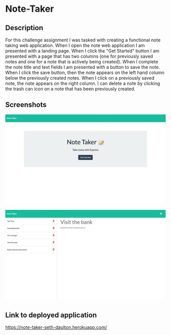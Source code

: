 # Note-Taker

## Description 

For this challenge assignment I was tasked with creating a functional note taking web application. When I open the note web application I am presented with a landing page. When I click the "Get Started" button I am presented with a page that has two columns (one for previously saved notes and one for a note that is actively being created). When I complete the note title and text fields I am presented with a button to save the note. When I click the save button, then the note appears on the left hand column below the previously created notes. When I click on a previously saved note, the note appears on the right column. I can delete a note by clicking the trash can icon on a note that has been previously created. 

## Screenshots

![Note taker landing Page](./public/assets/images/NoteTakerLandingPage.png)

![Note taker application page](./public/assets/images/NoteTakerNoteEntry.png)

## Link to deployed application

https://note-taker-seth-daulton.herokuapp.com/